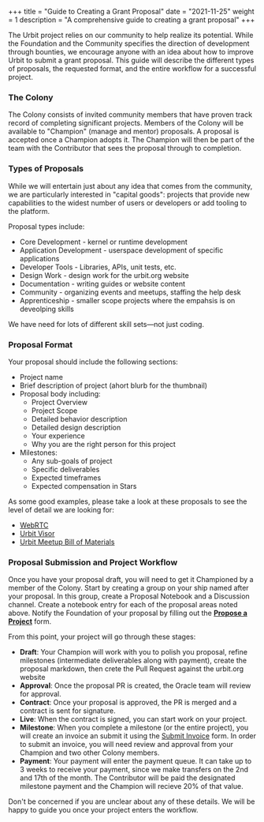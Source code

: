 +++
title = "Guide to Creating a Grant Proposal"
date = "2021-11-25"
weight = 1
description = "A comprehensive guide to creating a grant proposal"
+++

The Urbit project relies on our community to help realize its potential. While the Foundation and the Community specifies the direction of development through bounties, we encourage anyone with an idea about how to improve Urbit to submit a grant proposal. This guide will describe the different types of proposals, the requested format, and the entire workflow for a successful project.

### The Colony

The Colony consists of invited community members that have proven track record of completing significant projects. Members of the Colony will be available to "Champion" (manage and mentor) proposals. A proposal is accepted once a Champion adopts it. The Champion will then be part of the team with the Contributor that sees the proposal through to completion.

### Types of Proposals

While we will entertain just about any idea that comes from the community, we are particularly interested in "capital goods":
projects that provide new capabilities to the widest number of users or developers or add tooling to the platform.

Proposal types include:

- Core Development - kernel or runtime development
- Application Development - userspace development of specific applications
- Developer Tools - Libraries, APIs, unit tests, etc.
- Design Work - design work for the urbit.org website
- Documentation - writing guides or website content
- Community - organizing events and meetups, staffing the help desk
- Apprenticeship - smaller scope projects where the empahsis is on deveolping skills

We have need for lots of different skill sets&mdash;not just coding.

### Proposal Format

Your proposal should include the following sections:

- Project name
- Brief description of project (ahort blurb for the thumbnail)
- Proposal body including:
  - Project Overview
  - Project Scope
  - Detailed behavior description
  - Detailed design description
  - Your experience
  - Why you are the right person for this project
- Milestones:
  - Any sub-goals of project
  - Specific deliverables
  - Expected timeframes
  - Expected compensation in Stars

As some good examples, please take a look at these proposals to see the level of detail we are looking for:

- [WebRTC](https://urbit.org/grants/webrtc-gall-agent-and-external-app)
- [Urbit Visor](https://urbit.org/grants/login-with-urbit)
- [Urbit Meetup Bill of Materials](https://urbit.org/grants/meetup-bom)

### Proposal Submission and Project Workflow

Once you have your proposal draft, you will need to get it Championed by a member of the Colony. Start by creating a group on your ship named after your proposal. In this group, create a Proposal Notebook and a Discussion channel. Create a notebook entry for each of the proposal areas noted above. Notify the Foundation of your proposal by filling out the **[Propose a Project](https://airtable.com/shrgd9pQliamOFWvY)** form.

From this point, your project will go through these stages:

- **Draft**: Your Champion will work with you to polish you proposal, refine milestones (intermediate deliverables along with payment), create the proposal markdown, then crete the Pull Request against the urbit.org website
- **Approval**: Once the proposal PR is created, the Oracle team will review for approval.
- **Contract**: Once your proposal is approved, the PR is merged and a contract is sent for signature.
- **Live**: When the contract is signed, you can start work on your project.
- **Milestone**: When you complete a milestone (or the entire project), you will create an invoice an submit it using the
  [Submit Invoice](https://airtable.com/shrXXCs1uaxtNSBcg) form. In order to submit an invoice, you will need review and approval from your Champion and two other Colony members.
- **Payment**: Your payment will enter the payment queue. It can take up to 3 weeks to receive your payment, since we make transfers on the 2nd and 17th of the month. The Contributor will be paid the designated milestone payment and the Champion will recieve 20% of that value.

Don't be concerned if you are unclear about any of these details. We will be happy to guide you once your project enters the
workflow.
